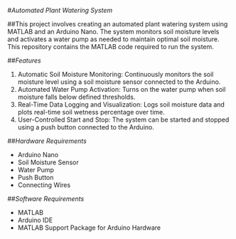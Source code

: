 #*Automated Plant Watering System*

##This project involves creating an automated plant watering system using MATLAB and an Arduino Nano. The system monitors soil moisture levels and activates a water pump as needed to maintain optimal soil moisture. This repository contains the MATLAB code required to run the system.

##*Features*

1. Automatic Soil Moisture Monitoring: Continuously monitors the soil moisture level using a soil moisture sensor connected to the Arduino.
2. Automated Water Pump Activation: Turns on the water pump when soil moisture falls below defined thresholds.
3. Real-Time Data Logging and Visualization: Logs soil moisture data and plots real-time soil wetness percentage over time.
4. User-Controlled Start and Stop: The system can be started and stopped using a push button connected to the Arduino.
   
##*Hardware Requirements*

- Arduino Nano
- Soil Moisture Sensor
- Water Pump
- Push Button
- Connecting Wires

##*Software Requirements*

- MATLAB
- Arduino IDE
- MATLAB Support Package for Arduino Hardware

